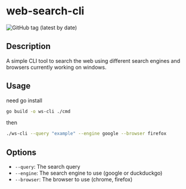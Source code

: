 # web-search-cli
![GitHub tag (latest by date)](https://img.shields.io/github/v/tag/GabrielL915/web-search-cli?label=version)
## Description
  A simple CLI tool to search the web using different search engines and browsers
  currently working on windows.

## Usage

need go install

```bash
go build -o ws-cli ./cmd
```
then

```bash
./ws-cli --query "example" --engine google --browser firefox
```

## Options

- `--query`: The search query
- `--engine`: The search engine to use (google or duckduckgo)
- `--browser`: The browser to use (chrome, firefox)
